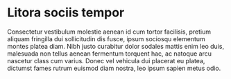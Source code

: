 # Litora sociis tempor
Consectetur vestibulum molestie aenean id cum tortor facilisis, pretium aliquam fringilla dui sollicitudin dis fusce, ipsum sociosqu elementum montes platea diam. Nibh justo curabitur dolor sodales mattis enim leo duis, malesuada non tellus aenean fermentum torquent hac, ac natoque arcu nascetur class cum varius. Donec vel vehicula dui placerat eu platea, dictumst fames rutrum euismod diam nostra, leo ipsum sapien metus odio. 